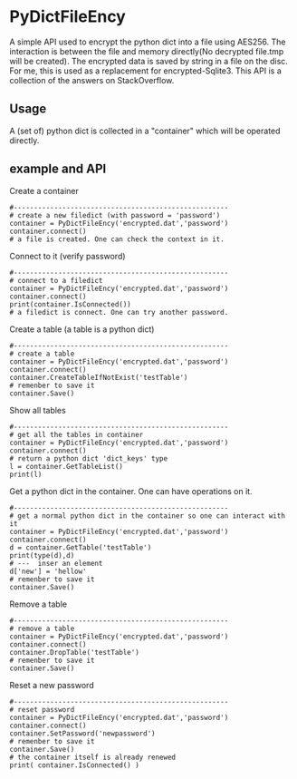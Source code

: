 # PyDictFileEncy

A simple API used to encrypt the python dict into a file using AES256. The interaction is between the file and memory directly(No decrypted file.tmp will be created). The encrypted data is saved by string in a file on the disc. For me, this is used as a replacement for encrypted-Sqlite3.
This API is a collection of the answers on StackOverflow.

## Usage
A (set of) python dict is collected in a "container" which will be operated directly.



## example and API


Create a container
```
#-----------------------------------------------------
# create a new filedict (with password = 'password')
container = PyDictFileEncy('encrypted.dat','password')
container.connect()
# a file is created. One can check the context in it.
```



Connect to it (verify password)
```
#-----------------------------------------------------
# connect to a filedict
container = PyDictFileEncy('encrypted.dat','password')
container.connect()
print(container.IsConnected())
# a filedict is connect. One can try another password.
```




Create a table (a table is a python dict)  
```
#-----------------------------------------------------
# create a table
container = PyDictFileEncy('encrypted.dat','password')
container.connect()
container.CreateTableIfNotExist('testTable')
# remenber to save it
container.Save()
```


Show all tables
```
#-----------------------------------------------------
# get all the tables in container
container = PyDictFileEncy('encrypted.dat','password')
container.connect()
# return a python dict 'dict_keys' type
l = container.GetTableList()
print(l)
```


Get a python dict in the container. One can have operations on it.
```
#-----------------------------------------------------
# get a normal python dict in the container so one can interact with it
container = PyDictFileEncy('encrypted.dat','password')
container.connect()
d = container.GetTable('testTable')
print(type(d),d)
# ---  inser an element
d['new'] = 'hellow'
# remenber to save it
container.Save()
```

Remove a table
```
#-----------------------------------------------------
# remove a table
container = PyDictFileEncy('encrypted.dat','password')
container.connect()
container.DropTable('testTable')
# remenber to save it
container.Save()
```




Reset a new password
```
#-----------------------------------------------------
# reset password
container = PyDictFileEncy('encrypted.dat','password')
container.connect()
container.SetPassword('newpassword')
# remenber to save it
container.Save()
# the container itself is already renewed
print( container.IsConnected() )
```
